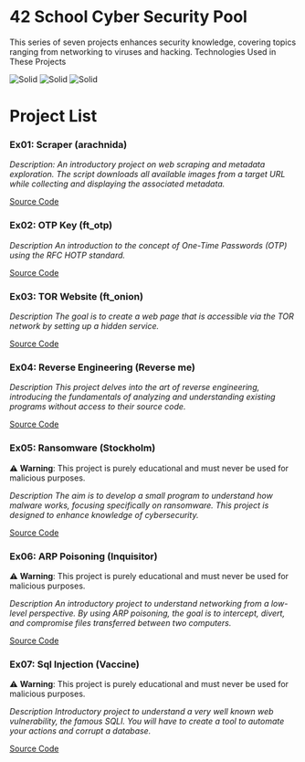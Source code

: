 # 42 School Cyber Security Pool

This series of seven projects enhances security knowledge, covering topics ranging from networking to viruses and hacking.
Technologies Used in These Projects

![Solid](https://img.shields.io/badge/Python-FFD43B?style=for-the-badge&logo=python&logoColor=blue) 
![Solid](https://img.shields.io/badge/C-00599C?style=for-the-badge&logo=c&logoColor=white) 
![Solid](https://img.shields.io/badge/Docker-2CA5E0?style=for-the-badge&logo=docker&logoColor=white)
# Project List
### Ex01: Scraper (arachnida)

_Description:
An introductory project on web scraping and metadata exploration.
The script downloads all available images from a target URL while collecting and displaying the associated metadata._

[Source Code](./Ex01)

### Ex02: OTP Key (ft_otp)

_Description
An introduction to the concept of One-Time Passwords (OTP) using the RFC HOTP standard._

[Source Code](./Ex01)

### Ex03: TOR Website (ft_onion)
_Description
The goal is to create a web page that is accessible via the TOR network by setting up a hidden service._

[Source Code](./Ex01)

### Ex04: Reverse Engineering (Reverse me)
_Description
This project delves into the art of reverse engineering, introducing the fundamentals of analyzing and understanding existing programs without access to their source code._

[Source Code](./Ex01)

### Ex05: Ransomware (Stockholm)
⚠️ **Warning**: This project is purely educational and must never be used for malicious purposes.

_Description
The aim is to develop a small program to understand how malware works, focusing specifically on ransomware. This project is designed to enhance knowledge of cybersecurity._

[Source Code](./Ex01)

### Ex06: ARP Poisoning (Inquisitor)
⚠️ **Warning**: This project is purely educational and must never be used for malicious purposes.

_Description
An introductory project to understand networking from a low-level perspective. By using ARP poisoning, the goal is to intercept, divert, and compromise files transferred between two computers._

[Source Code](./Ex01)

### Ex07: Sql Injection (Vaccine)
⚠️ **Warning**: This project is purely educational and must never be used for malicious purposes.

_Description
Introductory project to understand a very well known web vulnerability, the famous SQLI. You will have to create a tool to automate your actions and corrupt a database._

[Source Code](./Ex01)


